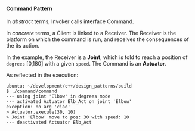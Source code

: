 #### Command Pattern ###

In *abstract* terms, Invoker calls interface Command. 

In *concrete* terms, a Client is linked to a Receiver. The Receiver is the platform on which the command is run, and receives the consequences of the its action. 


In the example, the Receiver is a **Joint**, which is told to reach a position of `degrees` [0,180] with a given `speed`. The Command is an **Actuator**.


As reflected in the execution:

    ubuntu: ~/development/c++/design_patterns/build
    $ ./command/command 
    --- using joint 'Elbow' in degrees mode
    --- activated Actuator Elb_Act on joint 'Elbow'
    exception: no arg 'ciao' 
    > Actuator.execute(30, 10)
    > Joint 'Elbow' move to pos: 30 with speed: 10
    --- deactivated Actuator Elb_Act

